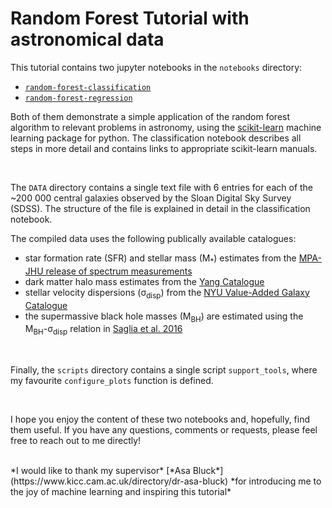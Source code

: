 # Random Forest Tutorial with astronomical data 

This tutorial contains two jupyter notebooks in the `notebooks` directory:
- [`random-forest-classification`](https://nbviewer.jupyter.org/github/Dzoenapi/random-forest-in-SDSS/blob/main/notebooks/random-forest-classification.ipynb)
- [`random-forest-regression`](https://nbviewer.jupyter.org/github/Dzoenapi/random-forest-in-SDSS/blob/main/notebooks/random-forest-regression.ipynb)

Both of them demonstrate a simple application of the random forest
algorithm to relevant problems in astronomy, using the 
[scikit-learn](https://scikit-learn.org/stable/) machine learning
package for python. The classification notebook describes all steps in more detail and contains links to appropriate scikit-learn manuals.

<br>

The `DATA` directory contains a single text file with 6 entries 
for each of the  ~200 000 central galaxies observed by
the Sloan Digital Sky Survey (SDSS). The structure of the file is explained in detail in the classification notebook. <br>

The compiled data uses the following publically available
catalogues:
- star formation rate (SFR) and stellar mass (M<sub>*</sub>) estimates from the [MPA-JHU release of spectrum measurements](https://wwwmpa.mpa-garching.mpg.de/SDSS/DR7/)
- dark matter halo mass estimates from the [Yang Catalogue](https://gax.sjtu.edu.cn/data/Group.html)
- stellar velocity dispersions (σ<sub>disp</sub>) from the [NYU Value-Added Galaxy Catalogue](http://sdss.physics.nyu.edu/vagc/)
- the supermassive black hole masses (M<sub>BH</sub>) are estimated using the M<sub>BH</sub>-σ<sub>disp</sub> relation in [Saglia et al. 2016](https://arxiv.org/abs/1601.00974)


<br>

Finally, the `scripts` directory contains a single script
`support_tools`, where my favourite `configure_plots` function
is defined.

<br>

I hope you enjoy the content of these two notebooks and, hopefully,
find them useful. If you have any questions, comments or requests,
please feel free to reach out to me directly!

<br>
*I would like to thank my supervisor* [*Asa Bluck*](https://www.kicc.cam.ac.uk/directory/dr-asa-bluck) *for introducing me to the joy of machine learning and inspiring this tutorial*
